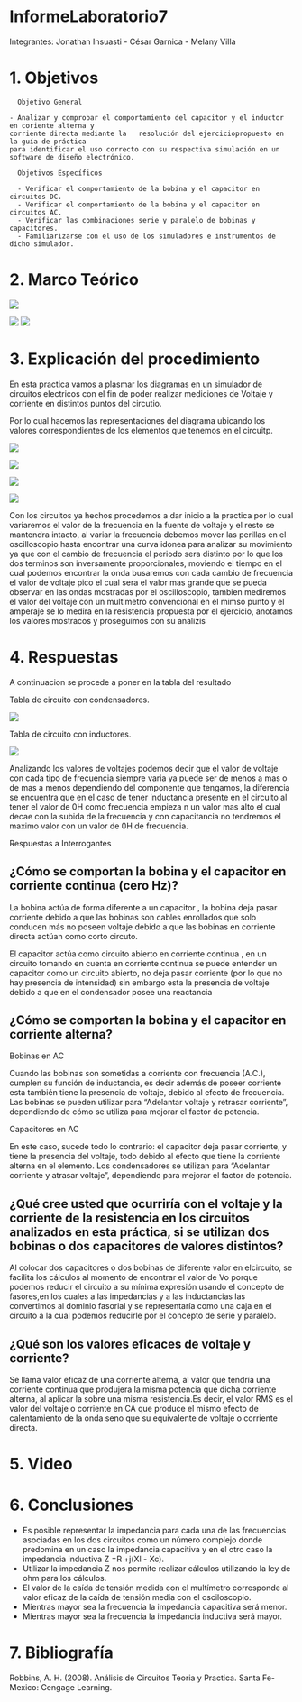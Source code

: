 # InformeLaboratorio7


Integrantes: Jonathan Insuasti - César Garnica - Melany Villa

# 1. Objetivos 

      Objetivo General
     
    - Analizar y comprobar el comportamiento del capacitor y el inductor en coriente alterna y 
    corriente directa mediante la   resolución del ejerciciopropuesto en la guía de práctica
    para identificar el uso correcto con su respectiva simulación en un software de diseño electrónico.
    
      Objetivos Específicos
      
      - Verificar el comportamiento de la bobina y el capacitor en circuitos DC.
      - Verificar el comportamiento de la bobina y el capacitor en circuitos AC.
      - Verificar las combinaciones serie y paralelo de bobinas y capacitores. 
      - Familiarizarse con el uso de los simuladores e instrumentos de dicho simulador. 
     
     

    
# 2. Marco Teórico

![](https://github.com/mjvilla1/ImagenesLab7/blob/main/Inductor%20y%20Capacitor.PNG)

![](https://github.com/mjvilla1/ImagenesLab7/blob/main/TablaLab7.PNG)
![](https://github.com/mjvilla1/ImagenesLab7/blob/main/TablaLab7.1.PNG)

# 3. Explicación  del procedimiento

En esta practica vamos a plasmar los diagramas en un simulador de circuitos electricos con el fin de poder realizar mediciones de Voltaje y corriente en distintos puntos del circutio.

Por lo cual hacemos las representaciones del diagrama ubicando los valores correspondientes de los elementos que tenemos en el circuitp.

![](https://github.com/mjvilla1/ImagenesLab7/blob/main/Diagrama%20condensadores.jpeg)

![](https://github.com/mjvilla1/ImagenesLab7/blob/main/Capacitor.jpeg)

![](https://github.com/mjvilla1/ImagenesLab7/blob/main/Diagrama%20inductores.jpeg)

![](https://github.com/mjvilla1/ImagenesLab7/blob/main/Conexion%20de%20nductor.jpeg)

Con los circuitos ya hechos procedemos a dar inicio a la practica por lo cual variaremos el valor de la frecuencia en la fuente de voltaje y el resto se mantendra intacto, al variar la frecuencia debemos mover las perillas en el oscilloscopio hasta encontrar una curva idonea para analizar su movimiento ya que con el cambio de frecuencia el periodo sera distinto por lo que los dos terminos son inversamente proporcionales, moviendo el tiempo en el cual podemos encontrar la onda busaremos con cada cambio de frecuencia el valor de voltaje pico el cual sera el valor mas grande que se pueda observar en las ondas mostradas por el oscilloscopio, tambien mediremos el valor del voltaje con un multimetro convencional en el mimso punto  y el amperaje se lo medira en la resistencia propuesta por el ejercicio, anotamos los valores mostracos y proseguimos con su analizis


#  4. Respuestas 

A continuacion se procede a poner en la tabla del resultado

Tabla de circuito con condensadores.

![](https://github.com/mjvilla1/ImagenesLab7/blob/main/Tabla%20de%20datos%20circuito%20con%20con%20capacitores.jpeg)

Tabla de circuito con inductores.

![](https://github.com/mjvilla1/ImagenesLab7/blob/main/Tabla%20de%20datos%20de%20circuitos%20con%20inductores%20.jpeg)

Analizando los valores de voltajes podemos decir  que el valor de voltaje con cada tipo de frecuencia siempre varia ya puede ser de menos a mas o de mas a menos dependiendo del componente que tengamos, la diferencia se encuentra que en el caso de tener inductancia presente en el circuito al tener el valor de 0H como frecuencia empieza n un valor mas alto el cual decae con la subida de la frecuencia y con capacitancia no tendremos el maximo valor con un valor de 0H de frecuencia.



Respuestas a Interrogantes

## ¿Cómo se comportan la bobina y el capacitor en corriente continua (cero Hz)?

La bobina actúa de forma diferente a un capacitor , la bobina deja pasar corriente debido a que las bobinas son cables enrollados que solo conducen más no poseen voltaje debido a que las bobinas en corriente directa actúan como corto circuto.

El capacitor actúa como circuito abierto en corriente continua , en un circuito tomando en cuenta en corriente continua se puede entender un capacitor como un circuito abierto,
no deja pasar corriente (por lo que no hay presencia de intensidad) sin embargo esta la presencia de voltaje debido a que en el condensador posee una reactancia


## ¿Cómo se comportan la bobina y el capacitor en corriente alterna?

Bobinas en AC

Cuando las bobinas son sometidas a corriente con frecuencia (A.C.), cumplen su función de inductancia, es decir además de poseer corriente esta también tiene la presencia de voltaje, debido al efecto de frecuencia.
Las bobinas se pueden utilizar para “Adelantar voltaje y retrasar corriente”, dependiendo de cómo se utiliza para mejorar el factor de potencia.

Capacitores en AC

En este caso, sucede todo lo contrario: el capacitor deja pasar corriente, y tiene la presencia del voltaje, todo debido al efecto que tiene la corriente alterna en el elemento. 
Los condensadores se utilizan para “Adelantar corriente y atrasar voltaje”, dependiendo para mejorar el factor de potencia.


## ¿Qué cree usted que ocurriría con el voltaje y la corriente de la resistencia en los circuitos analizados en esta práctica, si se utilizan dos bobinas o dos capacitores de valores distintos?

Al colocar dos capacitores o dos bobinas de diferente valor en elcircuito, se facilita los cálculos al momento de encontrar el valor de Vo porque podemos reducir el circuito a su mínima expresión usando el concepto de fasores,en los cuales a las impedancias y a las inductancias las convertimos al dominio fasorial y se representaría como una caja en el circuito a la cual podemos reducirle por el concepto de serie y paralelo.

## ¿Qué son los valores eficaces de voltaje y corriente?

Se llama valor eficaz de una corriente alterna, al valor que tendría una corriente continua que produjera la misma potencia que dicha corriente alterna, al aplicar la sobre una misma resistencia.Es decir, el valor RMS es el valor del voltaje o corriente en CA que produce el mismo efecto de calentamiento de la onda seno que su equivalente de voltaje o corriente directa.

# 5. Video


# 6. Conclusiones

- Es posible representar la impedancia para cada una de las frecuencias asociadas en los  dos  circuitos  como  un  número  complejo  donde  predomina  en  un  caso  la
 impedancia capacitiva y en el otro caso la impedancia inductiva Z =R +j(Xl - Xc).
- Utilizar la impedancia Z nos permite realizar cálculos utilizando la ley de ohm para los cálculos.
- El valor de la caída de tensión medida con el multímetro corresponde al valor eficaz de la caída de tensión media con el osciloscopio. 
- Mientras mayor sea la frecuencia la impedancia capacitiva será menor.
- Mientras mayor sea la frecuencia la impedancia inductiva será mayor.
 

# 7. Bibliografía 

Robbins, A. H. (2008). Análisis de Circuitos Teoria y Practica. Santa Fe-Mexico: Cengage Learning.
